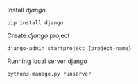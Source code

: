 Install *django*

```
pip install django
```
Create *django* project
```
django-admin startproject {project-name}
```
Running local server django
```
python3 manage.py runserver
```

